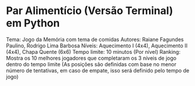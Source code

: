 # Par Alimentício (Versão Terminal) em Python #
Tema: Jogo da Memória com tema de comidas
Autores: Raiane Fagundes Paulino, Rodrigo Lima Barbosa
Níveis: Aquecimento I (4x4), Aquecimento II (4x4), Chapa Quente (6x6)
Tempo limite: 10 minutos (Por nível)
Ranking: Mostra os 10 melhores jogadores que completaram os 3 níveis de jogo dentro do tempo limite (As posições são definidas com base no menor número de tentativas, em caso de empate, isso será definido pelo tempo de jogo)
